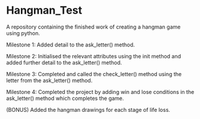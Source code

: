 # Hangman_Test

A repository containing the finished work of creating a hangman game using python.

Milestone 1:
Added detail to the ask_letter() method.

Milestone 2:
Initialised the relevant attributes using the init method and added further detail to the ask_letter() method.

Milestone 3:
Completed and called the check_letter() method using the letter from the ask_letter() method.

Milestone 4:
Completed the project by adding win and lose conditions in the ask_letter() method which completes the game.

(BONUS) Added the hangman drawings for each stage of life loss.
